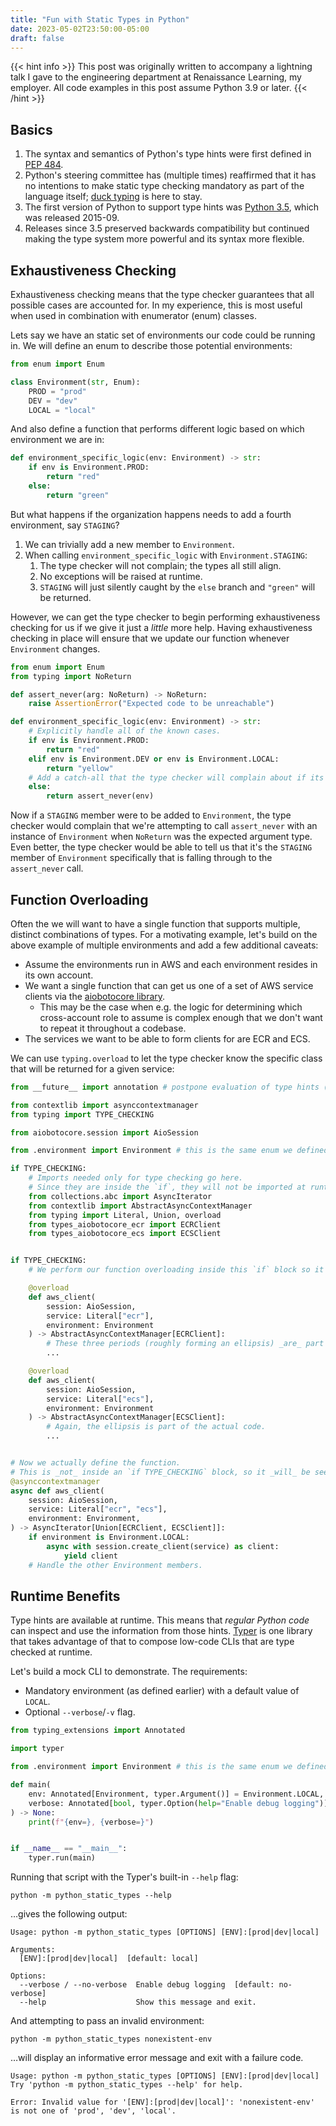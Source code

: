 ```yaml
---
title: "Fun with Static Types in Python"
date: 2023-05-02T23:50:00-05:00
draft: false
---
```


{{< hint info >}}
This post was originally written to accompany a lightning talk I gave to the engineering department at Renaissance Learning, my employer.
All code examples in this post assume Python 3.9 or later.
{{< /hint >}}

## Basics

1. The syntax and semantics of Python's type hints were first defined in [PEP 484](https://peps.python.org/pep-0484/).
1. Python's steering committee has (multiple times) reaffirmed that it has no intentions to make static type checking mandatory as part of the language itself;
   [duck typing](https://en.wikipedia.org/wiki/Duck_typing) is here to stay.
1. The first version of Python to support type hints was [Python 3.5](https://docs.python.org/3.5/whatsnew/3.5.html), which was released 2015-09.
1. Releases since 3.5 preserved backwards compatibility but continued making the type system more powerful and its syntax more flexible.

## Exhaustiveness Checking

Exhaustiveness checking means that the type checker guarantees that all possible cases are accounted for.
In my experience, this is most useful when used in combination with enumerator (enum) classes.

Lets say we have an static set of environments our code could be running in.
We will define an enum to describe those potential environments:

```python
from enum import Enum

class Environment(str, Enum):
    PROD = "prod"
    DEV = "dev"
    LOCAL = "local"
```

And also define a function that performs different logic based on which environment we are in:

```python
def environment_specific_logic(env: Environment) -> str:
    if env is Environment.PROD:
        return "red"
    else:
        return "green"
```

But what happens if the organization happens needs to add a fourth environment, say `STAGING`?

1. We can trivially add a new member to `Environment`.
1. When calling `environment_specific_logic` with `Environment.STAGING`:
   1. The type checker will not complain; the types all still align.
   1. No exceptions will be raised at runtime.
   1. `STAGING` will just silently caught by the `else` branch and `"green"` will be returned.

However, we can get the type checker to begin performing exhaustiveness checking for us if we give it just a _little_ more help.
Having exhaustiveness checking in place will ensure that we update our function whenever `Environment` changes.

```python
from enum import Enum
from typing import NoReturn

def assert_never(arg: NoReturn) -> NoReturn:
    raise AssertionError("Expected code to be unreachable")

def environment_specific_logic(env: Environment) -> str:
    # Explicitly handle all of the known cases.
    if env is Environment.PROD:
        return "red"
    elif env is Environment.DEV or env is Environment.LOCAL:
        return "yellow"
    # Add a catch-all that the type checker will complain about if its reachable.
    else:
        return assert_never(env)
```

Now if a `STAGING` member were to be added to `Environment`, the type checker would complain that we're attempting to call `assert_never` with an instance of `Environment` when `NoReturn` was the expected argument type.
Even better, the type checker would be able to tell us that it's the `STAGING` member of `Environment` specifically that is falling through to the `assert_never` call.

## Function Overloading

Often the we will want to have a single function that supports multiple, distinct combinations of types.
For a motivating example, let's build on the above example of multiple environments and add a few additional caveats:

- Assume the environments run in AWS and each environment resides in its own account.
- We want a single function that can get us one of a set of AWS service clients via the [aiobotocore library](https://github.com/aio-libs/aiobotocore).
  - This may be the case when e.g. the logic for determining which cross-account role to assume is complex enough that we don't want to repeat it throughout a codebase.
- The services we want to be able to form clients for are ECR and ECS.

We can use `typing.overload` to let the type checker know the specific class that will be returned for a given service:

```python
from __future__ import annotation # postpone evaluation of type hints (PEP 563)

from contextlib import asynccontextmanager
from typing import TYPE_CHECKING

from aiobotocore.session import AioSession

from .environment import Environment # this is the same enum we defined earlier

if TYPE_CHECKING:
    # Imports needed only for type checking go here.
    # Since they are inside the `if`, they will not be imported at runtime.
    from collections.abc import AsyncIterator
    from contextlib import AbstractAsyncContextManager
    from typing import Literal, Union, overload
    from types_aiobotocore_ecr import ECRClient
    from types_aiobotocore_ecs import ECSClient


if TYPE_CHECKING:
    # We perform our function overloading inside this `if` block so it will be skipped at runtime.

    @overload
    def aws_client(
        session: AioSession,
        service: Literal["ecr"],
        environment: Environment
    ) -> AbstractAsyncContextManager[ECRClient]:
        # These three periods (roughly forming an ellipsis) _are_ part of the Python code.
        ...

    @overload
    def aws_client(
        session: AioSession,
        service: Literal["ecs"],
        environment: Environment
    ) -> AbstractAsyncContextManager[ECSClient]:
        # Again, the ellipsis is part of the actual code.
        ...


# Now we actually define the function.
# This is _not_ inside an `if TYPE_CHECKING` block, so it _will_ be seen at runtime.
@asynccontextmanager
async def aws_client(
    session: AioSession,
    service: Literal["ecr", "ecs"],
    environment: Environment,
) -> AsyncIterator[Union[ECRClient, ECSClient]]:
    if environment is Environment.LOCAL:
        async with session.create_client(service) as client:
            yield client
    # Handle the other Environment members.
```

## Runtime Benefits

Type hints are available at runtime.
This means that _regular Python code_ can inspect and use the information from those hints.
[Typer](https://typer.tiangolo.com/) is one library that takes advantage of that to compose low-code CLIs that are type checked at runtime.

Let's build a mock CLI to demonstrate.
The requirements:

- Mandatory environment (as defined earlier) with a default value of `LOCAL`.
- Optional `--verbose`/`-v` flag.

```python
from typing_extensions import Annotated

import typer

from .environment import Environment # this is the same enum we defined earlier

def main(
    env: Annotated[Environment, typer.Argument()] = Environment.LOCAL,
    verbose: Annotated[bool, typer.Option(help="Enable debug logging")] = False,
) -> None:
    print(f"{env=}, {verbose=}")


if __name__ == "__main__":
    typer.run(main)
```

Running that script with the Typer's built-in `--help` flag:

```shell
python -m python_static_types --help
```

…gives the following output:

```text
Usage: python -m python_static_types [OPTIONS] [ENV]:[prod|dev|local]

Arguments:
  [ENV]:[prod|dev|local]  [default: local]

Options:
  --verbose / --no-verbose  Enable debug logging  [default: no-verbose]
  --help                    Show this message and exit.
```

And attempting to pass an invalid environment:

```shell
python -m python_static_types nonexistent-env
```

…will display an informative error message and exit with a failure code.

```text
Usage: python -m python_static_types [OPTIONS] [ENV]:[prod|dev|local]
Try 'python -m python_static_types --help' for help.

Error: Invalid value for '[ENV]:[prod|dev|local]': 'nonexistent-env' is not one of 'prod', 'dev', 'local'.
```
